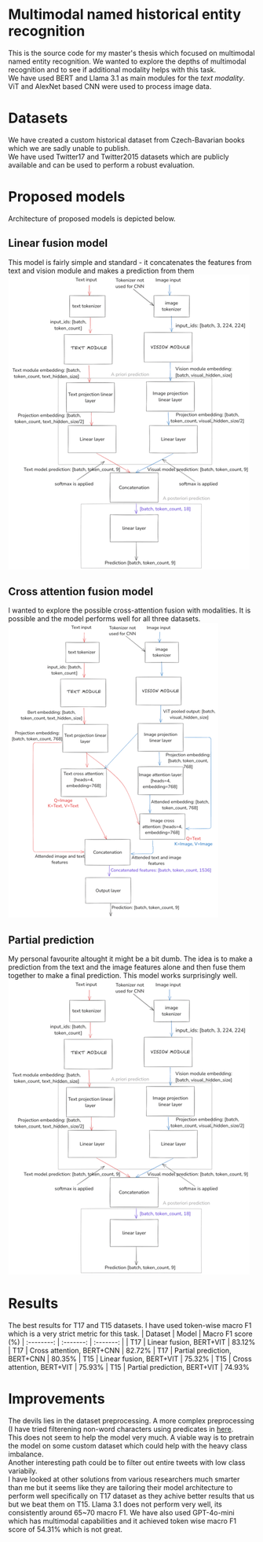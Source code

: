 # Multimodal named historical entity recognition
This is the source code for my master's thesis which focused on multimodal named entity recognition. We wanted to explore the depths of multimodal recognition and to see if additional modality helps with this task.  
We have used BERT and Llama 3.1 as main modules for the *text modality*. ViT and AlexNet based CNN were used to process image data.  
# Datasets
We have created a custom historical dataset from Czech-Bavarian books which we are sadly unable to publish.  
We have used Twitter17 and Twitter2015 datasets which are publicly available and can be used to perform a robust evaluation.  

# Proposed models
Architecture of proposed models is depicted below.
## Linear fusion model
This model is fairly simple and standard - it concatenates the features from text and vision module and makes a prediction from them
![alt text](architecture/linear_fusion_bert_twitter_small.png)
## Cross attention fusion model
I wanted to explore the possible cross-attention fusion with modalities. It is possible and the model performs well for all three datasets. 
![alt text](architecture/cross_attention_bert_twitter_small.png)
## Partial prediction
My personal favourite altought it might be a bit dumb. The idea is to make a prediction from the text and the image features alone and then fuse them together to make a final prediction. This model works surprisingly well.
![alt text](architecture/partial_prediction_small.png)

# Results 
The best results for T17 and T15 datasets. I have used token-wise macro F1 which is a very strict metric for this task.
| Dataset | Model | Macro F1 score (%)
| :--------: | :-------: | :-------: |
| T17 | Linear fusion, BERT+VIT | 83.12%
| T17 | Cross attention, BERT+CNN | 82.72%
| T17 | Partial prediction, BERT+CNN | 80.35%
| T15 | Linear fusion, BERT+VIT | 75.32%
| T15 | Cross attention, BERT+VIT | 75.93%
| T15 | Partial prediction, BERT+VIT | 74.93%

# Improvements
The devils lies in the dataset preprocessing. A more complex preprocessing (I have tried filterening non-word characters using predicates in [here](src/data/text_data_processor/FilteringJsonDataProcessor.py).  
This does not seem to help the model very much. A viable way is to pretrain the model on some custom dataset which could help with the heavy class imbalance.  
Another interesting path could be to filter out entire tweets with low class variabily.  
I have looked at other solutions from various researchers much smarter than me but it seems like they are tailoring their model architecture to perform well specifically on T17 dataset as they achive better results that us but we beat them on T15. 
Llama 3.1 does not perform very well, its consistently around 65~70 macro F1. We have also used GPT-4o-mini which has multimodal capabilities and it achieved token wise macro F1 score of 54.31% which is not great. 
